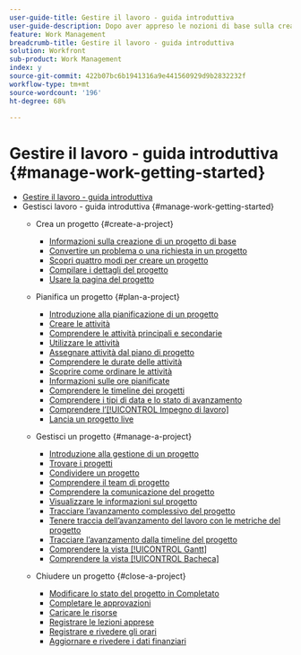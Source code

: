 ```yaml
---
user-guide-title: Gestire il lavoro - guida introduttiva
user-guide-description: Dopo aver appreso le nozioni di base sulla creazione, la pianificazione e la gestione dei progetti, è necessario conoscere alcuni altri aspetti per ottenere il massimo da Workfront.
feature: Work Management
breadcrumb-title: Gestire il lavoro - guida introduttiva
solution: Workfront
sub-product: Work Management
index: y
source-git-commit: 422b07bc6b1941316a9e441560929d9b2832232f
workflow-type: tm+mt
source-wordcount: '196'
ht-degree: 68%

---
```



# Gestire il lavoro - guida introduttiva {#manage-work-getting-started}

+ [Gestire il lavoro - guida introduttiva](overview.md)
+ Gestisci lavoro - guida introduttiva {#manage-work-getting-started}
   + Crea un progetto {#create-a-project}
      + [Informazioni sulla creazione di un progetto di base](understand-basic-project-creation.md)
      + [Convertire un problema o una richiesta in un progetto](create-a-project-from-a-request.md)
      + [Scopri quattro modi per creare un progetto](understand-other-ways-to-create-projects.md)
      + [Compilare i dettagli del progetto](fill-in-the-project-details.md)
      + [Usare la pagina del progetto](navigate-the-project-page.md)

   + Pianifica un progetto {#plan-a-project}
      + [Introduzione alla pianificazione di un progetto](getting-started-plan-a-project.md)
      + [Creare le attività](how-to-create-tasks.md)
      + [Comprendere le attività principali e secondarie](understand-parent-child-tasks.md)
      + [Utilizzare le attività](work-with-tasks.md)
      + [Assegnare attività dal piano di progetto](assign-tasks-from-the-project-plan.md)
      + [Comprendere le durate delle attività](understand-task-durations.md)
      + [Scoprire come ordinare le attività](learn-to-sequence-tasks.md)
      + [Informazioni sulle ore pianificate](understand-planned-hours.md)
      + [Comprendere le timeline dei progetti](understand-project-timelines.md)
      + [Comprendere i tipi di data e lo stato di avanzamento](understand-task-dates-and-progress-status.md)
      + [Comprendere l’[!UICONTROL Impegno di lavoro]](understand-work-effort.md)
      + [Lancia un progetto live](take-a-project-live.md)

   + Gestisci un progetto {#manage-a-project}
      + [Introduzione alla gestione di un progetto](getting-started-manage-a-project.md)
      + [Trovare i progetti](find-projects.md)
      + [Condividere un progetto](share-a-project.md)
      + [Comprendere il team di progetto](understand-the-project-team.md)
      + [Comprendere la comunicazione del progetto](understand-project-communication.md)
      + [Visualizzare le informazioni sul progetto](view-project-information.md)
      + [Tracciare l’avanzamento complessivo del progetto](track-overall-project-progress.md)
      + [Tenere traccia dell’avanzamento del lavoro con le metriche del progetto](track-work-progress-with-project-metrics.md)
      + [Tracciare l’avanzamento dalla timeline del progetto](track-work-progress-from-the-project-timeline.md)
      + [Comprendere la vista [!UICONTROL Gantt]](understand-the-gantt-view.md)
      + [Comprendere la vista [!UICONTROL Bacheca]](understand-the-board-view.md)

   + Chiudere un progetto {#close-a-project}
      + [Modificare lo stato del progetto in Completato](change-the-project-status.md)
      + [Completare le approvazioni](complete-approvals.md)
      + [Caricare le risorse](upload-assets.md)
      + [Registrare le lezioni apprese](lessons-learned-from-closing-a-project.md)
      + [Registrare e rivedere gli orari](log-and-review-hours.md)
      + [Aggiornare e rivedere i dati finanziari](update-and-review-finances.md)

